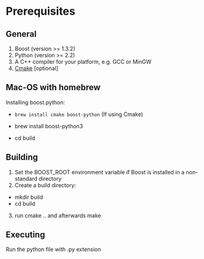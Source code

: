 # Prerequisites
## General
1. Boost (version >= 1.3.2)
2. Python (version >= 2.2)
3. A C++ compiler for your platform, e.g. GCC or MinGW
4. [Cmake](https://cmake.org/) [optional] 

## Mac-OS  with homebrew

Installing boost.python:

* <code>brew install cmake boost-python</code> (If using Cmake)
* brew install boost-python3

* cd build

## Building 

1. Set the BOOST_ROOT environment variable if Boost is installed in a non-standard directory
2. Create a build directory:
* mkdir build
* cd build
3. run cmake .. and afterwards make

## Executing

Run the python file with .py extension

